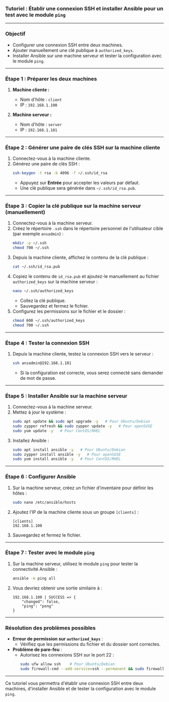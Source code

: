 ### Tutoriel : Établir une connexion SSH et installer Ansible pour un test avec le module `ping`

---

### **Objectif**
- Configurer une connexion SSH entre deux machines.
- Ajouter manuellement une clé publique à `authorized_keys`.
- Installer Ansible sur une machine serveur et tester la configuration avec le module `ping`.

---

### **Étape 1 : Préparer les deux machines**
1. **Machine cliente :**
   - Nom d'hôte : `client`
   - IP : `192.168.1.100`

2. **Machine serveur :**
   - Nom d'hôte : `server`
   - IP : `192.168.1.101`

---

### **Étape 2 : Générer une paire de clés SSH sur la machine cliente**
1. Connectez-vous à la machine cliente.
2. Générez une paire de clés SSH :
   ```bash
   ssh-keygen -t rsa -b 4096 -f ~/.ssh/id_rsa
   ```
   - Appuyez sur **Entrée** pour accepter les valeurs par défaut.
   - Une clé publique sera générée dans `~/.ssh/id_rsa.pub`.

---

### **Étape 3 : Copier la clé publique sur la machine serveur (manuellement)**
1. Connectez-vous à la machine serveur.
2. Créez le répertoire `.ssh` dans le répertoire personnel de l'utilisateur cible (par exemple `ansadmin`) :
   ```bash
   mkdir -p ~/.ssh
   chmod 700 ~/.ssh
   ```
3. Depuis la machine cliente, affichez le contenu de la clé publique :
   ```bash
   cat ~/.ssh/id_rsa.pub
   ```
4. Copiez le contenu de `id_rsa.pub` et ajoutez-le manuellement au fichier `authorized_keys` sur la machine serveur :
   ```bash
   nano ~/.ssh/authorized_keys
   ```
   - Collez la clé publique.
   - Sauvegardez et fermez le fichier.
5. Configurez les permissions sur le fichier et le dossier :
   ```bash
   chmod 600 ~/.ssh/authorized_keys
   chmod 700 ~/.ssh
   ```

---

### **Étape 4 : Tester la connexion SSH**
1. Depuis la machine cliente, testez la connexion SSH vers le serveur :
   ```bash
   ssh ansadmin@192.168.1.101
   ```
   - Si la configuration est correcte, vous serez connecté sans demander de mot de passe.

---

### **Étape 5 : Installer Ansible sur la machine serveur**
1. Connectez-vous à la machine serveur.
2. Mettez à jour le système :
   ```bash
   sudo apt update && sudo apt upgrade -y   # Pour Ubuntu/Debian
   sudo zypper refresh && sudo zypper update -y   # Pour openSUSE
   sudo yum update -y   # Pour CentOS/RHEL
   ```
3. Installez Ansible :
   ```bash
   sudo apt install ansible -y   # Pour Ubuntu/Debian
   sudo zypper install ansible -y   # Pour openSUSE
   sudo yum install ansible -y   # Pour CentOS/RHEL
   ```

---

### **Étape 6 : Configurer Ansible**
1. Sur la machine serveur, créez un fichier d'inventaire pour définir les hôtes :
   ```bash
   sudo nano /etc/ansible/hosts
   ```
2. Ajoutez l’IP de la machine cliente sous un groupe `[clients]` :
   ```text
   [clients]
   192.168.1.100
   ```
3. Sauvegardez et fermez le fichier.

---

### **Étape 7 : Tester avec le module `ping`**
1. Sur la machine serveur, utilisez le module `ping` pour tester la connectivité Ansible :
   ```bash
   ansible -m ping all
   ```
2. Vous devriez obtenir une sortie similaire à :
   ```text
   192.168.1.100 | SUCCESS => {
       "changed": false,
       "ping": "pong"
   }
   ```

---

### **Résolution des problèmes possibles**
- **Erreur de permission sur `authorized_keys`** :
  - Vérifiez que les permissions du fichier et du dossier sont correctes.
- **Problème de pare-feu** :
  - Autorisez les connexions SSH sur le port 22 :
    ```bash
    sudo ufw allow ssh    # Pour Ubuntu/Debian
    sudo firewall-cmd --add-service=ssh --permanent && sudo firewall-cmd --reload   # Pour CentOS/RHEL
    ```

---

Ce tutoriel vous permettra d'établir une connexion SSH entre deux machines, d'installer Ansible et de tester la configuration avec le module `ping`.
